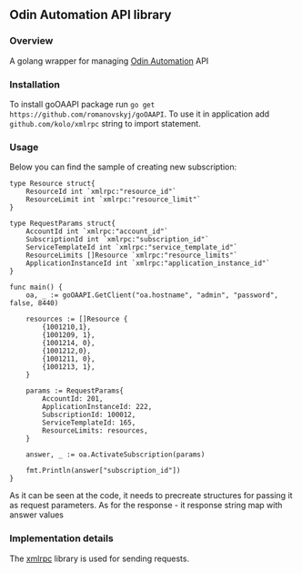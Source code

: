 ## Odin Automation API library

### Overview
A golang wrapper for managing [Odin Automation](http://www.odin.com/products/premium/) API

### Installation
To install goOAAPI package run `go get https://github.com/romanovskyj/goOAAPI`. To use it in application add `github.com/kolo/xmlrpc` string to import statement.

### Usage

Below you can find the sample of creating new subscription:

```
type Resource struct{
    ResourceId int `xmlrpc:"resource_id"`
    ResourceLimit int `xmlrpc:"resource_limit"`
}

type RequestParams struct{
    AccountId int `xmlrpc:"account_id"`
    SubscriptionId int `xmlrpc:"subscription_id"`
    ServiceTemplateId int `xmlrpc:"service_template_id"`
    ResourceLimits []Resource `xmlrpc:"resource_limits"`
    ApplicationInstanceId int `xmlrpc:"application_instance_id"`
}

func main() {
    oa, _ := goOAAPI.GetClient("oa.hostname", "admin", "password", false, 8440)

    resources := []Resource {
        {1001210,1},
        {1001209, 1},
        {1001214, 0},
        {1001212,0},
        {1001211, 0},
        {1001213, 1},
    }

    params := RequestParams{
        AccountId: 201,
        ApplicationInstanceId: 222,
        SubscriptionId: 100012,
        ServiceTemplateId: 165,
        ResourceLimits: resources,
    }

    answer, _ := oa.ActivateSubscription(params)

    fmt.Println(answer["subscription_id"])
}

```

As it can be seen at the code, it needs to precreate structures for passing it as request parameters. As for the response - it response string map with answer values

### Implementation details
The [xmlrpc](https://github.com/kolo/xmlrpc) library is used for sending requests.